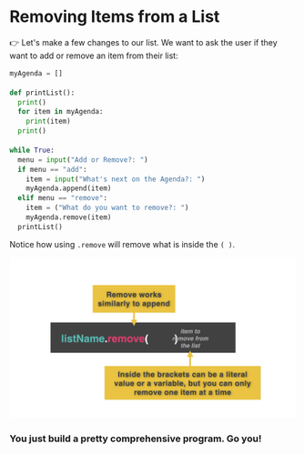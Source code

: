 # Removing Items from a List

👉 Let's make a few changes to our list. We want to ask the user if they want to add or remove an item from their list:

```python
myAgenda = []

def printList():
  print() 
  for item in myAgenda:
    print(item)
  print() 

while True:
  menu = input("Add or Remove?: ")
  if menu == "add":
    item = input("What's next on the Agenda?: ")
    myAgenda.append(item)
  elif menu == "remove":
    item = ("What do you want to remove?: ")
    myAgenda.remove(item)
  printList()
```
Notice how using `.remove` will remove what is inside the `( )`.

![](resources/dynamicremove.001.png)

### You just build a pretty comprehensive program. Go you!